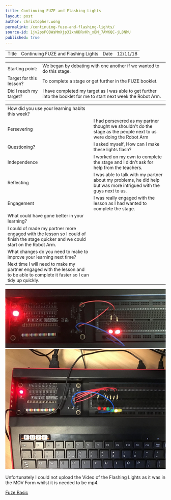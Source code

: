 ```yaml
---
title: Continuing FUZE and Flashing Lights
layout: post
author: christopher.wong
permalink: /continuing-fuze-and-flashing-lights/
source-id: 1jv2psPOBWsMmXjp3IxnUDRvKh_xBM_7AWKQC-jL8NhU
published: true
---
```

<table>
  <tr>
    <td>Title</td>
    <td>Continuing FUZE and Flashing Lights</td>
    <td>Date</td>
    <td>12/11/18</td>
  </tr>
</table>


<table>
  <tr>
    <td>Starting point:</td>
    <td>We began by debating with one another if we wanted to do this stage.</td>
  </tr>
  <tr>
    <td>Target for this lesson?</td>
    <td>To complete a stage or get further in the FUZE booklet.</td>
  </tr>
  <tr>
    <td>Did I reach my target? </td>
    <td>I have completed my target as I was able to get further into the booklet for me to start next week the Robot Arm.</td>
  </tr>
</table>


<table>
  <tr>
    <td>How did you use your learning habits this week?</td>
    <td></td>
  </tr>
  <tr>
    <td>Persevering</td>
    <td>I had persevered as my partner thought we shouldn't do the stage as the people next to us were doing the Robot Arm</td>
  </tr>
  <tr>
    <td>Questioning?</td>
    <td>I asked myself, How can I make these lights flash?</td>
  </tr>
  <tr>
    <td>Independence</td>
    <td>I worked on my own to complete the stage and I didn't ask for help from the teachers.</td>
  </tr>
  <tr>
    <td>Reflecting</td>
    <td>I was able to talk with my partner about my problems, he did help but was more intrigued with  the guys next to us.</td>
  </tr>
  <tr>
    <td>Engagement</td>
    <td>I was really engaged with the lesson as I had wanted to complete the stage.</td>
  </tr>
  <tr>
    <td>What could have gone better in your learning?</td>
    <td></td>
  </tr>
  <tr>
    <td>I could of made my partner more engaged with the lesson so I could of finish the stage quicker and we could start on the Robot Arm.</td>
    <td></td>
  </tr>
  <tr>
    <td>What changes do you need to make to improve your learning next time?</td>
    <td></td>
  </tr>
  <tr>
    <td>Next time I will need to make my partner engaged with the lesson and to be able to complete it faster so I can tidy up quickly.</td>
    <td></td>
  </tr>
</table>


  <img src="/public/UCjxBLhcj46EzvyfhFHg_img_0.jpg" alt="Red Lights" style="width:auto;height:auto;border:0;">

  <img src="/public/UCjxBLhcj46EzvyfhFHg_img_1.jpg" alt="Fashing Lights" style="width:auto;height:auto;border:0;">
  
<p>Unfortunately I could not upload the Video of the Flashing Lights as it was in the MOV Form whilst it is needed to be mp4.</p>  

<a href="https://www.fuze.co.uk">Fuze Basic</a>

